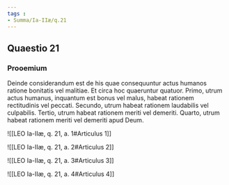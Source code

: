 ```yaml
---
tags : 
- Summa/Ia-IIæ/q.21
---
```


## Quaestio 21

### Prooemium

Deinde considerandum est de his quae consequuntur actus humanos ratione bonitatis vel malitiae. Et circa hoc quaeruntur quatuor. Primo, utrum actus humanus, inquantum est bonus vel malus, habeat rationem rectitudinis vel peccati. Secundo, utrum habeat rationem laudabilis vel culpabilis. Tertio, utrum habeat rationem meriti vel demeriti. Quarto, utrum habeat rationem meriti vel demeriti apud Deum.

![[LEO Ia-IIæ, q. 21, a. 1#Articulus 1]]

![[LEO Ia-IIæ, q. 21, a. 2#Articulus 2]]

![[LEO Ia-IIæ, q. 21, a. 3#Articulus 3]]

![[LEO Ia-IIæ, q. 21, a. 4#Articulus 4]]

